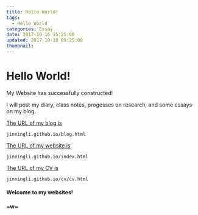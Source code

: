 ```yaml
---
title: Hello World!
tags:
  - Hello World
categories: Essay
date: 2017-10-16 15:25:00
updated: 2017-10-18 09:25:00
thumbnail:
---
```

# Hello World!
My Website has successfully constructed!

I will post my diary, class notes, progesses on research, and some essays on my blog.

<a href="jinningli.github.io/blog.html">The URL of my blog is</a>
```
jinningli.github.io/blog.html
```
<a href="jinningli.github.io/index.html">The URL of my website is</a>
```
jinningli.github.io/index.html
```
<a href="jinningli.github.io/cv/cv.html">The URL of my CV is</a>
```
jinningli.github.io/cv/cv.html
```

#### Welcome to my websites!

#### =w=
